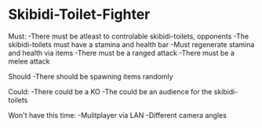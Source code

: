 # Skibidi-Toilet-Fighter
Must:
-There must be atleast to controlable skibidi-toilets, opponents
-The skibidi-toilets must have a stamina and health bar
-Must regenerate stamina and health via items
-There must be a ranged attack
-There must be a melee attack

Should
-There should be spawning items randomly

Could:
-There could be a KO
-The could be an audience for the skibidi-toilets

Won't have this time:
-Mulitplayer via LAN
-Different camera angles


